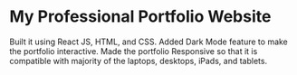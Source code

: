 # My Professional Portfolio Website

Built it using React JS, HTML, and CSS. 
Added Dark Mode feature to make the portfolio interactive.
Made the portfolio Responsive so that it is compatible with majority of the laptops, desktops, iPads, and tablets.